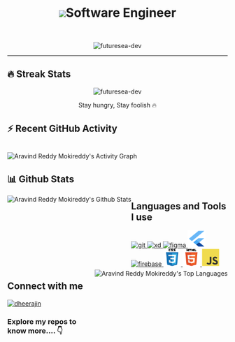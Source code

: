 <h1 align="center"><img src="https://media.giphy.com/media/hvRJCLFzcasrR4ia7z/giphy.gif" width="28">Software Engineer</h1>
 <a href="https://github.com/GruDev325/GruDev325/"> </a>
<br/>

<p align="center">
  <img src="https://readme-typing-svg.herokuapp.com?color=1AF761&lines=Learning+New+Things+Everyday;Never+Stop+Learning!&center=true&width=800&height=45" alt="futuresea-dev">
</p>
<hr/>


## 🔥 Streak Stats

<p align="center">
	<img align="center" src="https://github-readme-streak-stats.herokuapp.com?user=aravindreddymokireddy&theme=tokyonight_duo&hide_border=true" alt="futuresea-dev" />
  <p align="center"> Stay hungry, Stay foolish 🔥 </p>
</p>

## ⚡ Recent GitHub Activity
<br/>
 <img alt="Aravind Reddy Mokireddy's Activity Graph" src="https://activity-graph.herokuapp.com/graph?username=aravindreddymokireddy&custom_title=Aravind%20Reddy%20Mokireddy's%20Contribution%20Graph&bg_color=1F222E&color=F8D866&line=F85D7F&point=FFFFFF&hide_border=false" />
<br/>

## 📊 Github Stats

<img align="left" alt="Aravind Reddy Mokireddy's Github Stats" src="https://github-readme-stats.vercel.app/api?username=aravindreddymokireddy&show_icons=true&include_all_commits=true&count_private=true&icon_color=fff&text_color=fff&bg_color=DEG,000,000,001,002,003" height="170px"/>
<img align="right" alt="Aravind Reddy Mokireddy's Top Languages" src="https://github-readme-stats.vercel.app/api/top-langs/?username=aravindreddymokireddy&layout=compact&langs_count=8&theme=dark&hide_border=false&title_color=F85D7F&icon_color=F8D866" height="170px"/>



## Languages and Tools I use
<p align="left"> <a href="https://git-scm.com/" target="_blank"> <img src="https://www.vectorlogo.zone/logos/git-scm/git-scm-icon.svg" alt="git" width="40" height="40"/> </a>  <a href="https://www.adobe.com/products/xd.html" target="_blank"> <img src="https://cdn.worldvectorlogo.com/logos/adobe-xd.svg" alt="xd" width="40" height="40"/> </a>
  <a href="https://www.figma.com/" target="_blank"> <img src="https://symbols-electrical.getvecta.com/stencil_80/29_figma-icon.38673192e6.svg" alt="figma" width="40" height="40"/> </a>
<a href="https://flutter.dev/" target="_blank"> <img src="https://raw.githubusercontent.com/dnfield/flutter_svg/7d374d7107561cbd906d7c0ca26fef02cc01e7c8/example/assets/flutter_logo.svg" alt="flutter" width="40" height="40"/> </a>
 <a href="https://firebase.google.com/" target="_blank"> <img src="https://symbols-electrical.getvecta.com/stencil_80/39_firebase-icon.b248043392.svg" alt="firebase" width="40" height="40"/> </a>
  <a href="https://www.w3schools.com/css/" target="_blank"> <img src="https://raw.githubusercontent.com/devicons/devicon/master/icons/css3/css3-original-wordmark.svg" alt="CSS3" width="40" height="40"/> </a>
  <a href="https://www.w3schools.com/html/" target="_blank"> <img src="https://raw.githubusercontent.com/devicons/devicon/master/icons/html5/html5-original-wordmark.svg" alt="HTML5" width="40" height="40"/> </a>
  <a href="https://developer.mozilla.org/en-US/docs/Web/JavaScript" target="_blank"> <img src="https://raw.githubusercontent.com/devicons/devicon/master/icons/javascript/javascript-original.svg" alt="JavaScript" width="40" height="40"/> </a>
</p>
  
## Connect with me
<p align="left">
<a href="https://linkedin.com/in/aravindreddy-m" target="blank"><img align="center" src="https://raw.githubusercontent.com/rahuldkjain/github-profile-readme-generator/master/src/images/icons/Social/linked-in-alt.svg" alt="dheerajin" height="30" width="40" /></a>


### Explore my repos to know more.... 👇

